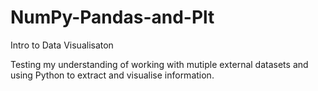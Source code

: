 # NumPy-Pandas-and-Plt
Intro to Data Visualisaton

Testing my understanding of working with mutiple external datasets and using Python to extract and visualise information.
